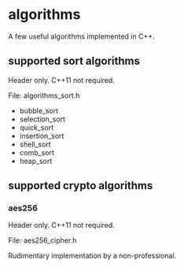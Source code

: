 # algorithms
A few useful algorithms implemented in C++.

## supported sort algorithms
Header only. C++11 not required.

File: algorithms_sort.h
  - bubble_sort
  - selection_sort
  - quick_sort
  - insertion_sort
  - shell_sort
  - comb_sort
  - heap_sort

## supported crypto algorithms

### aes256
Header only. C++11 not required.

File: aes256_cipher.h

Rudimentary implementation by a non-professional.

